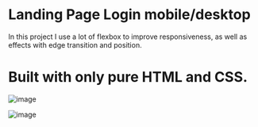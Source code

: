 <h1>Landing Page Login mobile/desktop</h1>

In this project I use a lot of flexbox to improve responsiveness, as well as effects with edge transition and position. 

<h1>Built with only pure HTML and CSS.</h1>

![image](https://github.com/user-attachments/assets/f686c462-77c3-4840-8300-98636c5a2ac3)

![image](https://github.com/user-attachments/assets/4b0e5a71-a422-4832-9bb2-5df7243f10a3)
